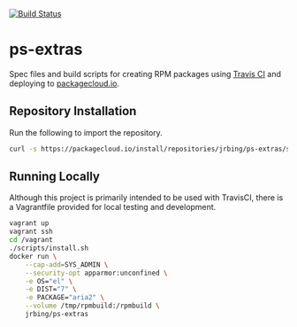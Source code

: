 [![Build Status](https://travis-ci.org/jrbing/ps-extras.svg?branch=master)](https://travis-ci.org/jrbing/ps-extras)

ps-extras
=========

Spec files and build scripts for creating RPM packages using [Travis CI][travis] and deploying to [packagecloud.io][packagecloud].


## Repository Installation ##

Run the following to import the repository. 

```bash
curl -s https://packagecloud.io/install/repositories/jrbing/ps-extras/script.rpm.sh | sudo bash
```

## Running Locally ##

Although this project is primarily intended to be used with TravisCI, there is a Vagrantfile provided for local testing and development.

```bash
vagrant up
vagrant ssh
cd /vagrant
./scripts/install.sh
docker run \
    --cap-add=SYS_ADMIN \
    --security-opt apparmor:unconfined \
    -e OS="el" \
    -e DIST="7" \
    -e PACKAGE="aria2" \
    --volume /tmp/rpmbuild:/rpmbuild \
    jrbing/ps-extras
```

[packagecloud]:https://travis-ci.org/jrbing/ps-extras "https://travis-ci.org/jrbing/ps-extras"
[travis]:https://packagecloud.io/jrbing/ps-extras "https://packagecloud.io/jrbing/ps-extras"

